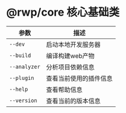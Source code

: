# @rwp/core 核心基础类 

| 参数   | 描述
|------  |-------
|`--dev`   | 启动本地开发服务器
|`--build` | 编译构建web产物
|`--analyzer`| 分析项目依赖信息
|`--plugin`  | 查看当前使用的插件信息
|`--help`    | 查看帮助信息
|`--version` | 查看当前的版本信息


